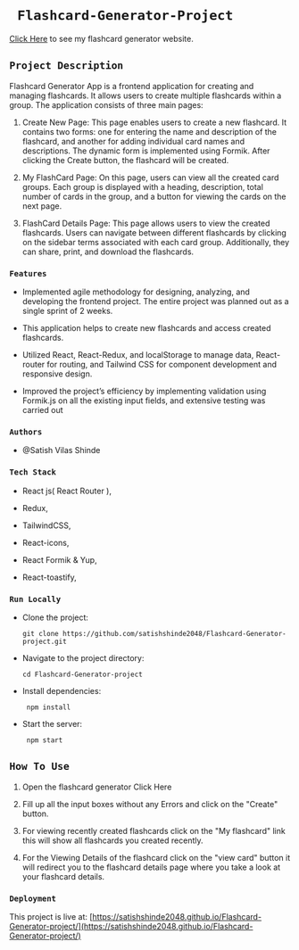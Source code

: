# `  Flashcard-Generator-Project  `

  [Click Here](https://satishshinde2048.github.io/Flashcard-Generator-project/) to see my flashcard generator 
  website.

## `Project Description`

Flashcard Generator App is a frontend application for creating and managing flashcards. It allows users to 
  create multiple flashcards within a group. The application consists of three main pages:

  1. Create New Page:
     This page enables users to create a new flashcard. It contains two forms: one for entering the name and 
     description of the flashcard, and another for adding 
     individual card names and descriptions. The dynamic form is implemented using Formik. After clicking the 
     Create button, the flashcard will be created.

  1. My FlashCard Page:
   On this page, users can view all the created card groups. Each group is displayed with a heading, description, 
   total number of cards in the group, and a button 
   for viewing the cards on the next page.

  1. FlashCard Details Page:
   This page allows users to view the created flashcards. Users can navigate between different flashcards by 
   clicking on the sidebar terms associated with each 
   card group. Additionally, they can share, print, and download the flashcards.


### `Features`

 + Implemented agile methodology for designing, analyzing, and developing the frontend project. The entire 
    project  was planned out as a single sprint of 2 weeks.


  + This application helps to create new flashcards and access created flashcards.

 
  + Utilized React, React-Redux, and localStorage to manage data, React-router for routing, and Tailwind CSS for 
   component development and responsive design.

 
  + Improved the project’s efficiency by implementing validation using Formik.js on all the existing input fields, 
   and extensive testing was carried out
   

### `Authors`

 + @Satish Vilas Shinde

### `Tech Stack`

+ React js( React Router ),
     
+ Redux,       
     
+ TailwindCSS,  
     
+ React-icons,  
     
+ React Formik & Yup,   
     
+ React-toastify,
     

### `Run Locally`

+ Clone the project:

      git clone https://github.com/satishshinde2048/Flashcard-Generator-project.git  


+ Navigate to the project directory:

      cd Flashcard-Generator-project
                                                                                                       
+ Install dependencies:                                                                                                    

       npm install 
                                                                                                                                                                                                                
+ Start the server:                                                                                                        

       npm start       
      

## `How To Use`

1. Open the flashcard generator Click Here

1. Fill up all the input boxes without any Errors and click on the "Create" button.

1. For viewing recently created flashcards click on the "My flashcard" link this will show all flashcards you created recently.

1. For the Viewing Details of the flashcard click on the "view card" button it will redirect you to the flashcard details page where you take a look at your flashcard details.


### `Deployment`

This project is live at: [https://satishshinde2048.github.io/Flashcard-Generator-project/](https://satishshinde2048.github.io/Flashcard-Generator-project/)

